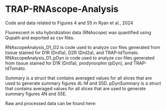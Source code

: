 # TRAP-RNAscope-Analysis
Code and data related to Figures 4 and S5 in Ryan et al., 2024

Fluorescent in situ hybridization data (RNAscope) was quantified using Qupath and exported as csv files.

RNAscopeAnalysis_D1_D2 is code used to analyze csv files generated from tissue stained for D1R (Drd1a), D2R (Drd2a), and TRAP-tdTomato.
RNAscopeAnalysis_D1_pDyn is code used to analyze csv files generated from tissue stained for D1R (Drd1a), prodynorphin (pDyn), and TRAP-tdTomato.

Summary is a struct that contains averaged values for all slices that are used to generate summary figures 4L-M and S5D.
pDynSummary is a struct that contains averaged values for all slices that are used to generate summary figures 4N and S5E.

Raw and processed data can be found here:

